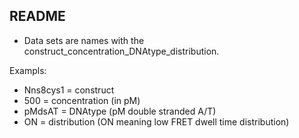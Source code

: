 
## README

* Data sets are names with the construct_concentration_DNAtype_distribution. 

Exampls:
* Nns8cys1 = construct
* 500 = concentration (in pM)
* pMdsAT = DNAtype (pM double stranded A/T)
* ON = distribution (ON meaning low FRET dwell time distribution)
